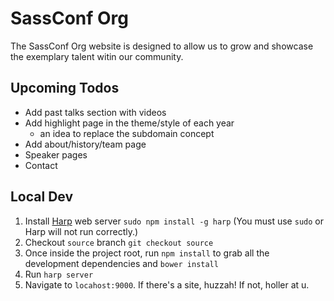 # SassConf Org

The SassConf Org website is designed to allow us to grow and showcase the exemplary talent witin our community.

## Upcoming Todos

- Add past talks section with videos
- Add highlight page in the theme/style of each year
    - an idea to replace the subdomain concept
- Add about/history/team page
- Speaker pages
- Contact

## Local Dev

1. Install [Harp](http://harpjs.com/) web server `sudo npm install -g harp` (You must use `sudo` or Harp will not run correctly.)
1. Checkout `source` branch `git checkout source`
1. Once inside the project root, run `npm install` to grab all the development dependencies and `bower install`
1. Run `harp server`
1. Navigate to `locahost:9000`. If there's a site, huzzah! If not, holler at u. 
